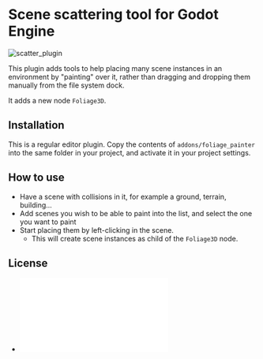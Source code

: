 Scene scattering tool for Godot Engine
=========================================

![scatter_plugin](https://user-images.githubusercontent.com/1311555/61177048-a3fd4100-a5c3-11e9-8771-8667465ce439.gif)

This plugin adds tools to help placing many scene instances in an environment by "painting" over it, rather than dragging and dropping them manually from the file system dock.

It adds a new node `Foliage3D`.


Installation
--------------

This is a regular editor plugin.
Copy the contents of `addons/foliage_painter` into the same folder in your project, and activate it in your project settings.


How to use
--------------

- Have a scene with collisions in it, for example a ground, terrain, building...
- Add scenes you wish to be able to paint into the list, and select the one you want to paint
- Start placing them by left-clicking in the scene. 
  - This will create scene instances as child of the `Foliage3D` node.


License
---------

- ![License file](addons/zylann.scatter/LICENSE.md)
